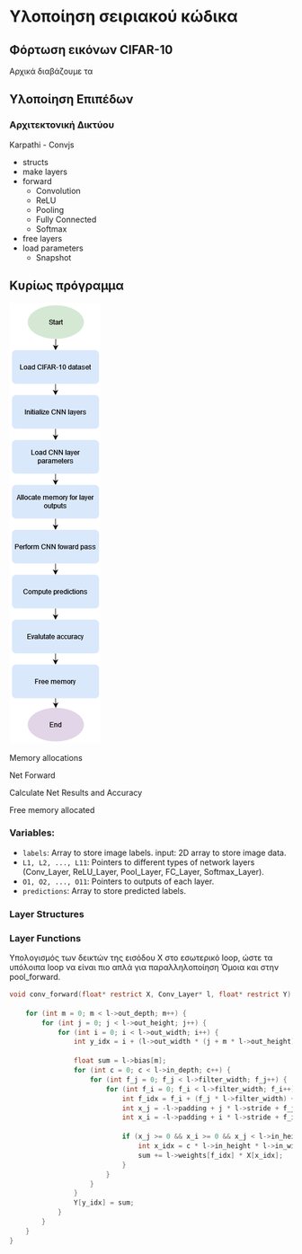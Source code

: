 # Υλοποίηση σειριακού κώδικα

## Φόρτωση εικόνων CIFAR-10

Αρχικά διαβάζουμε τα

## Υλοποίηση Επιπέδων

### Αρχιτεκτονική Δικτύου

Karpathi - Convjs

* structs
* make layers
* forward 
    * Convolution
    * ReLU
    * Pooling
    * Fully Connected
    * Softmax
* free layers
* load parameters
    * Snapshot

## Κυρίως πρόγραμμα
![Flow Chart](image/flow-chart-en.png)

Memory allocations

Net Forward

Calculate Net Results and Accuracy

Free memory allocated
### Variables:

* `labels`: Array to store image labels.
input: 2D array to store image data.
* `L1, L2, ..., L11`: Pointers to different types of network layers (Conv_Layer, ReLU_Layer, Pool_Layer, FC_Layer, Softmax_Layer).
* `O1, O2, ..., O11`: Pointers to outputs of each layer.
* `predictions`: Array to store predicted labels.

### Layer Structures

### Layer Functions

Υπολογισμός των δεικτών της εισόδου Χ στο εσωτερικό loop, ώστε τα υπόλοιπα loop να είναι πιο απλά για παραλληλοποίηση
Όμοια και στην pool_forward.

```c
void conv_forward(float* restrict X, Conv_Layer* l, float* restrict Y) {

    for (int m = 0; m < l->out_depth; m++) {
        for (int j = 0; j < l->out_height; j++) {
            for (int i = 0; i < l->out_width; i++) {
                int y_idx = i + (l->out_width * (j + m * l->out_height));
            
                float sum = l->bias[m];
                for (int c = 0; c < l->in_depth; c++) {
                    for (int f_j = 0; f_j < l->filter_width; f_j++) {
                        for (int f_i = 0; f_i < l->filter_width; f_i++) {
                            int f_idx = f_i + (f_j * l->filter_width) + (c + m * l->in_depth) * (l->filter_width * l->filter_width);
                            int x_j = -l->padding + j * l->stride + f_j;                                                            
                            int x_i = -l->padding + i * l->stride + f_i;                                                            
                        
                            if (x_j >= 0 && x_i >= 0 && x_j < l->in_height && x_i < l->in_width) {
                                int x_idx = c * l->in_height * l->in_width + x_j * l->in_width + x_i;
                                sum += l->weights[f_idx] * X[x_idx];
                            }
                        }
                    }
                }
                Y[y_idx] = sum;
            }
        }
    }
}
```
